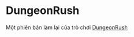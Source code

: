# DungeonRush

Một phiên bản làm lại của trò chơi [DungeonRush ](https://github.com/rapiz1/DungeonRush)

